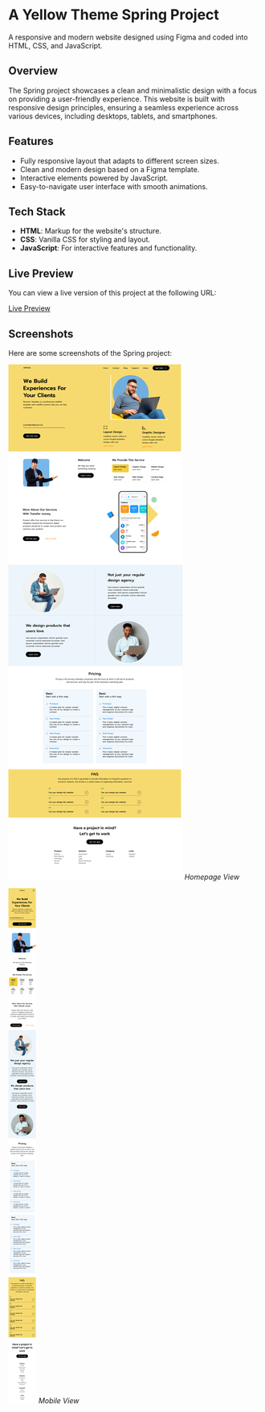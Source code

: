 # A Yellow Theme Spring Project

A responsive and modern website designed using Figma and coded into HTML, CSS, and JavaScript.

## Overview

The Spring project showcases a clean and minimalistic design with a focus on providing a user-friendly experience. This website is built with responsive design principles, ensuring a seamless experience across various devices, including desktops, tablets, and smartphones.

## Features

- Fully responsive layout that adapts to different screen sizes.
- Clean and modern design based on a Figma template.
- Interactive elements powered by JavaScript.
- Easy-to-navigate user interface with smooth animations.

## Tech Stack

- **HTML**: Markup for the website's structure.
- **CSS**: Vanilla CSS for styling and layout.
- **JavaScript**: For interactive features and functionality.

## Live Preview

You can view a live version of this project at the following URL:

[Live Preview](https://extraordinary-kitten-03db88.netlify.app)

## Screenshots

Here are some screenshots of the Spring project:

![Homepage Screenshot](./DesktopDesignScreenshot.png)
_Homepage View_

![Mobile View Screenshot](./MobileDesignScreenshot.png)
_Mobile View_
